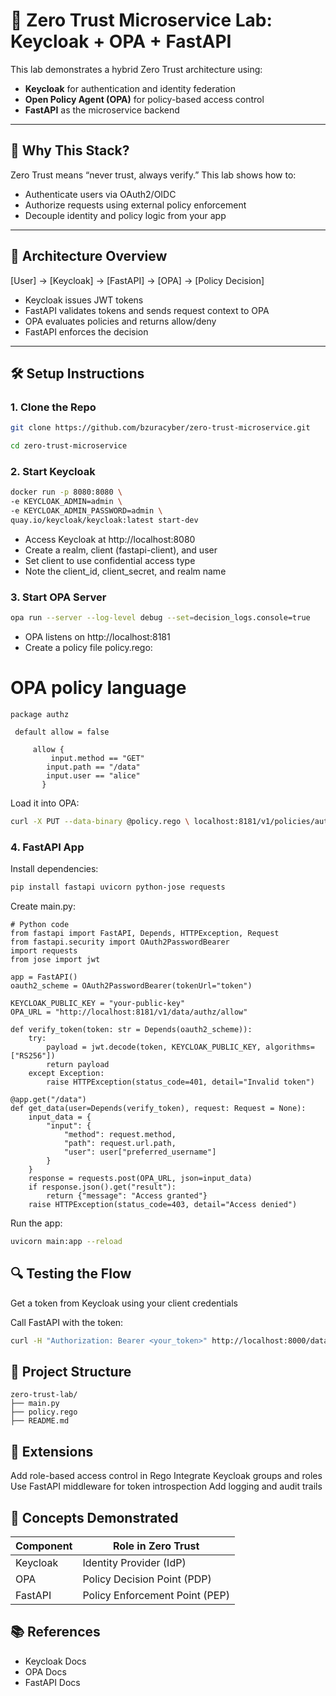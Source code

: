 # 🔐 Zero Trust Microservice Lab: Keycloak + OPA + FastAPI

This lab demonstrates a hybrid Zero Trust architecture using:

- **Keycloak** for authentication and identity federation  
- **Open Policy Agent (OPA)** for policy-based access control  
- **FastAPI** as the microservice backend  

---

## 🧠 Why This Stack?

Zero Trust means “never trust, always verify.” This lab shows how to:

- Authenticate users via OAuth2/OIDC  
- Authorize requests using external policy enforcement  
- Decouple identity and policy logic from your app  

---

## 🚀 Architecture Overview

[User] → [Keycloak] → [FastAPI] → [OPA] → [Policy Decision]


- Keycloak issues JWT tokens  
- FastAPI validates tokens and sends request context to OPA  
- OPA evaluates policies and returns allow/deny  
- FastAPI enforces the decision  

---

## 🛠️ Setup Instructions

### 1. Clone the Repo

```bash
git clone https://github.com/bzuracyber/zero-trust-microservice.git

cd zero-trust-microservice
```

### 2. Start Keycloak

```bash
docker run -p 8080:8080 \
-e KEYCLOAK_ADMIN=admin \
-e KEYCLOAK_ADMIN_PASSWORD=admin \
quay.io/keycloak/keycloak:latest start-dev
```

- Access Keycloak at http://localhost:8080
- Create a realm, client (fastapi-client), and user
- Set client to use confidential access type
- Note the client_id, client_secret, and realm name

### 3. Start OPA Server

 ```bash
opa run --server --log-level debug --set=decision_logs.console=true
```
- OPA listens on http://localhost:8181
- Create a policy file policy.rego:

# OPA policy language
    package authz

     default allow = false

         allow {
             input.method == "GET"
            input.path == "/data"
            input.user == "alice"
           }

Load it into OPA:

 ```bash
 curl -X PUT --data-binary @policy.rego \ localhost:8181/v1/policies/authz
```

### 4. FastAPI App
  Install dependencies:

 ```bash
 pip install fastapi uvicorn python-jose requests
```
   Create main.py:
   
    # Python code
    from fastapi import FastAPI, Depends, HTTPException, Request
    from fastapi.security import OAuth2PasswordBearer
    import requests
    from jose import jwt

    app = FastAPI()
    oauth2_scheme = OAuth2PasswordBearer(tokenUrl="token")

    KEYCLOAK_PUBLIC_KEY = "your-public-key"
    OPA_URL = "http://localhost:8181/v1/data/authz/allow"

    def verify_token(token: str = Depends(oauth2_scheme)):
        try:
            payload = jwt.decode(token, KEYCLOAK_PUBLIC_KEY, algorithms=["RS256"])
            return payload
        except Exception:
            raise HTTPException(status_code=401, detail="Invalid token")

    @app.get("/data")
    def get_data(user=Depends(verify_token), request: Request = None):
        input_data = {
            "input": {
                "method": request.method,
                "path": request.url.path,
                "user": user["preferred_username"]
            }
        }
        response = requests.post(OPA_URL, json=input_data)
        if response.json().get("result"):
            return {"message": "Access granted"}
        raise HTTPException(status_code=403, detail="Access denied")

Run the app:

```bash
uvicorn main:app --reload
```

## 🔍 Testing the Flow
Get a token from Keycloak using your client credentials

Call FastAPI with the token:

```bash
curl -H "Authorization: Bearer <your_token>" http://localhost:8000/data
```

## 📁 Project Structure
```text
zero-trust-lab/
├── main.py
├── policy.rego
├── README.md
```


## 🧪 Extensions
Add role-based access control in Rego
Integrate Keycloak groups and roles
Use FastAPI middleware for token introspection
Add logging and audit trails

## 🧠 Concepts Demonstrated

| Component | Role in Zero Trust              |
|-----------|---------------------------------|
| Keycloak  | Identity Provider (IdP)         |
| OPA       | Policy Decision Point (PDP)     |
| FastAPI   | Policy Enforcement Point (PEP)  |


## 📚 References
- Keycloak Docs
- OPA Docs
- FastAPI Docs

